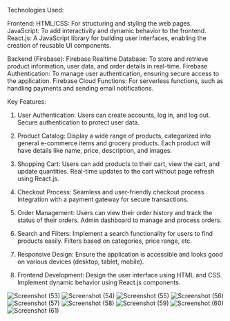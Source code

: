 Technologies Used:

Frontend:
HTML/CSS: For structuring and styling the web pages.
JavaScript: To add interactivity and dynamic behavior to the frontend.
React.js: A JavaScript library for building user interfaces, enabling the creation of reusable UI components.

Backend (Firebase):
Firebase Realtime Database: To store and retrieve product information, user data, and order details in real-time.
Firebase Authentication: To manage user authentication, ensuring secure access to the application.
Firebase Cloud Functions: For serverless functions, such as handling payments and sending email notifications.

Key Features:

1. User Authentication:
Users can create accounts, log in, and log out.
Secure authentication to protect user data.

3. Product Catalog:
Display a wide range of products, categorized into general e-commerce items and grocery products.
Each product will have details like name, price, description, and images.

4. Shopping Cart:
Users can add products to their cart, view the cart, and update quantities.
Real-time updates to the cart without page refresh using React.js.

5. Checkout Process: 
Seamless and user-friendly checkout process.
Integration with a payment gateway for secure transactions.

6. Order Management:
Users can view their order history and track the status of their orders.
Admin dashboard to manage and process orders.

7. Search and Filters:
Implement a search functionality for users to find products easily.
Filters based on categories, price range, etc.

8. Responsive Design:
Ensure the application is accessible and looks good on various devices (desktop, tablet, mobile).

 9. Frontend Development:
Design the user interface using HTML and CSS.
Implement dynamic behavior using React.js components.

![Screenshot (53)](https://github.com/angad9/Ecommerce-Website-React/assets/73772102/cdfe2a4f-457f-4092-8d11-fac9760f20d4)
![Screenshot (54)](https://github.com/angad9/Ecommerce-Website-React/assets/73772102/742c85e3-c7e1-4890-a3d3-4f0267fcd63d)
![Screenshot (55)](https://github.com/angad9/Ecommerce-Website-React/assets/73772102/0dbfcd59-5b56-4535-9266-8799204ca141)
![Screenshot (56)](https://github.com/angad9/Ecommerce-Website-React/assets/73772102/bfaa2dff-6909-4eb7-b7cb-d273a6402afb)
![Screenshot (57)](https://github.com/angad9/Ecommerce-Website-React/assets/73772102/794d0160-6880-4b4c-bea2-35533af62ea5)
![Screenshot (58)](https://github.com/angad9/Ecommerce-Website-React/assets/73772102/dd05c8da-8e6e-4d8b-a9cc-e02a6c66cc0a)
![Screenshot (59)](https://github.com/angad9/Ecommerce-Website-React/assets/73772102/61af708d-bf22-49c7-9b99-7624ddb19ea2)
![Screenshot (60)](https://github.com/angad9/Ecommerce-Website-React/assets/73772102/39837687-1702-425c-8c72-1568f0caa6f6)
![Screenshot (61)](https://github.com/angad9/Ecommerce-Website-React/assets/73772102/328de5e4-91db-4d51-8400-3797774fa247)

